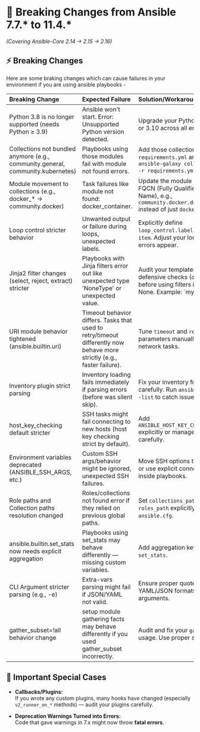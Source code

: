 
# 📜 Breaking Changes from Ansible 7.7.* to 11.4.*

*(Covering Ansible-Core 2.14 → 2.15 → 2.16)*

## ⚡ Breaking Changes

Here are some braking changes which can cause failures in your environment if you are using ansible playbooks -

| **Breaking Change** | **Expected Failure** | **Solution/Workaround** |
|:---------------------|:----------------------|:-------------------------|
| Python 3.8 is no longer supported (needs Python ≥ 3.9) | Ansible won't start. Error: Unsupported Python version detected. | Upgrade your Python to at least 3.9 or 3.10 across all environments. |
| Collections not bundled anymore (e.g., community.general, community.kubernetes) | Playbooks using those modules fail with module not found errors. | Add those collections manually in `requirements.yml` and install via `ansible-galaxy collection install -r requirements.yml`. |
| Module movement to collections (e.g., docker_* → community.docker) | Task failures like module not found: docker_container. | Update the module usage to use FQCN (Fully Qualified Collection Name), e.g., `community.docker.docker_container` instead of just `docker_container`. |
| Loop control stricter behavior | Unwanted output or failure during loops, unexpected labels. | Explicitly define `loop_control.label` or handle it via `item`. Adjust your loops manually if errors appear. |
| Jinja2 filter changes (select, reject, extract) stricter | Playbooks with Jinja filters error out like unexpected type 'NoneType' or unexpected value. | Audit your templates. Add defensive checks (`default()`) before using filters if possibility of None. Example: `mylist | default([])`. |
| URI module behavior tightened (ansible.builtin.uri) | Timeout behavior differs. Tasks that used to retry/timeout differently now behave more strictly (e.g., faster failure). | Tune `timeout` and `retries` parameters manually for critical network tasks. |
| Inventory plugin strict parsing | Inventory loading fails immediately if parsing errors (before was silent skip). | Fix your inventory formatting carefully. Run `ansible-inventory --list` to catch issues. |
| host_key_checking default stricter | SSH tasks might fail connecting to new hosts (host key checking strict by default). | Add `ANSIBLE_HOST_KEY_CHECKING=False` explicitly or manage `known_hosts` carefully. |
| Environment variables deprecated (ANSIBLE_SSH_ARGS, etc.) | Custom SSH args/behavior might be ignored, unexpected SSH failures. | Move SSH options to `ansible.cfg` or use explicit connection vars inside playbooks. |
| Role paths and Collection paths resolution changed | Roles/collections not found error if they relied on previous global paths. | Set `collections_paths` and `roles_path` explicitly inside `ansible.cfg`. |
| ansible.builtin.set_stats now needs explicit aggregation | Playbooks using set_stats may behave differently — missing custom variables. | Add aggregation keys properly in `set_stats`. |
| CLI Argument stricter parsing (e.g., -e) | Extra-vars parsing might fail if JSON/YAML not valid. | Ensure proper quotes and valid YAML/JSON formats in your `-e` arguments. |
| gather_subset=!all behavior change | setup module gathering facts may behave differently if you used gather_subset incorrectly. | Audit and fix your `gather_subset` usage. Use proper syntax. |

## 🚨 Important Special Cases

- **Callbacks/Plugins:**  
  If you wrote any custom plugins, many hooks have changed (especially `v2_runner_on_*` methods) — audit your plugins carefully.

- **Deprecation Warnings Turned into Errors:**  
  Code that gave warnings in 7.x might now throw **fatal errors**.



